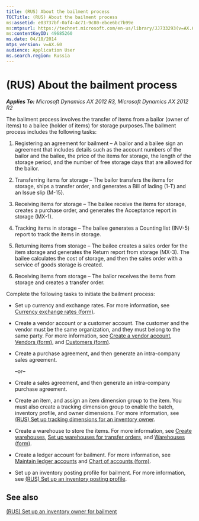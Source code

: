 ```yaml
---
title: (RUS) About the bailment process
TOCTitle: (RUS) About the bailment process
ms:assetid: e03737bf-0af4-4c71-9c80-ebce6bc7b99e
ms:mtpsurl: https://technet.microsoft.com/en-us/library/JJ733293(v=AX.60)
ms:contentKeyID: 49685260
ms.date: 04/18/2014
mtps_version: v=AX.60
audience: Application User
ms.search.region: Russia
---
```


# (RUS) About the bailment process 


_**Applies To:** Microsoft Dynamics AX 2012 R3, Microsoft Dynamics AX 2012 R2_

The bailment process involves the transfer of items from a bailor (owner of items) to a bailee (holder of items) for storage purposes.The bailment process includes the following tasks:

1.  Registering an agreement for bailment – A bailor and a bailee sign an agreement that includes details such as the account numbers of the bailor and the bailee, the price of the items for storage, the length of the storage period, and the number of free storage days that are allowed for the bailor.

2.  Transferring items for storage – The bailor transfers the items for storage, ships a transfer order, and generates a Bill of lading (1-T) and an Issue slip (M-15).

3.  Receiving items for storage – The bailee receive the items for storage, creates a purchase order, and generates the Acceptance report in storage (MX-1).

4.  Tracking items in storage – The bailee generates a Counting list (INV-5) report to track the items in storage.

5.  Returning items from storage – The bailee creates a sales order for the item storage and generates the Return report from storage (MX-3). The bailee calculates the cost of storage, and then the sales order with a service of goods storage is created.

6.  Receiving items from storage – The bailor receives the items from storage and creates a transfer order.

Complete the following tasks to initiate the bailment process:

  - Set up currency and exchange rates. For more information, see [Currency exchange rates (form)](https://technet.microsoft.com/en-us/library/hh209477\(v=ax.60\)).

  - Create a vendor account or a customer account. The customer and the vendor must be the same organization, and they must belong to the same party. For more information, see [Create a vendor account](create-a-vendor-account.md), [Vendors (form)](https://technet.microsoft.com/en-us/library/aa592162\(v=ax.60\)), and [Customers (form)](https://technet.microsoft.com/en-us/library/aa590606\(v=ax.60\)).

  - Create a purchase agreement, and then generate an intra-company sales agreement.
    
    –or–

  - Create a sales agreement, and then generate an intra-company purchase agreement.

  - Create an item, and assign an item dimension group to the item. You must also create a tracking dimension group to enable the batch, inventory profile, and owner dimensions. For more information, see [(RUS) Set up tracking dimensions for an inventory owner](rus-set-up-tracking-dimensions-for-an-inventory-owner.md).

  - Create a warehouse to store the items. For more information, see [Create warehouses](create-warehouses.md), [Set up warehouses for transfer orders](set-up-warehouses-for-transfer-orders.md), and [Warehouses (form)](https://technet.microsoft.com/en-us/library/aa620570\(v=ax.60\)).

  - Create a ledger account for bailment. For more information, see [Maintain ledger accounts](maintain-ledger-accounts.md) and [Chart of accounts (form)](https://technet.microsoft.com/en-us/library/aa618234\(v=ax.60\)).

  - Set up an inventory posting profile for bailment. For more information, see [(RUS) Set up an inventory posting profile](rus-set-up-an-inventory-posting-profile.md).

## See also

[(RUS) Set up an inventory owner for bailment](rus-set-up-an-inventory-owner-for-bailment.md)

  


